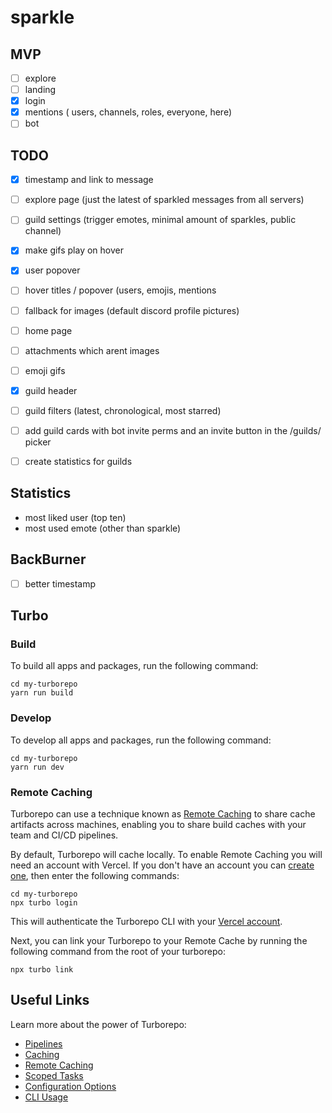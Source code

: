 # sparkle

## MVP

- [ ] explore
- [ ] landing
- [x] login
- [x] mentions ( users, channels, roles, everyone, here)
- [ ] bot

## TODO

- [x] timestamp and link to message
- [ ] explore page (just the latest of sparkled messages from all servers)
- [ ] guild settings (trigger emotes, minimal amount of sparkles, public channel)
- [x] make gifs play on hover
- [x] user popover
- [ ] hover titles / popover (users, emojis, mentions
- [ ] fallback for images (default discord profile pictures)
- [ ] home page
- [ ] attachments which arent images
- [ ] emoji gifs
- [x] guild header
- [ ] guild filters (latest, chronological, most starred)
- [ ] add guild cards with bot invite perms and an invite button in the /guilds/ picker

- [ ] create statistics for guilds

## Statistics

- most liked user (top ten)
- most used emote (other than sparkle)

## BackBurner

- [ ] better timestamp

## Turbo

### Build

To build all apps and packages, run the following command:

```
cd my-turborepo
yarn run build
```

### Develop

To develop all apps and packages, run the following command:

```
cd my-turborepo
yarn run dev
```

### Remote Caching

Turborepo can use a technique known as [Remote Caching](https://turborepo.org/docs/core-concepts/remote-caching) to share cache artifacts across machines, enabling you to share build caches with your team and CI/CD pipelines.

By default, Turborepo will cache locally. To enable Remote Caching you will need an account with Vercel. If you don't have an account you can [create one](https://vercel.com/signup), then enter the following commands:

```
cd my-turborepo
npx turbo login
```

This will authenticate the Turborepo CLI with your [Vercel account](https://vercel.com/docs/concepts/personal-accounts/overview).

Next, you can link your Turborepo to your Remote Cache by running the following command from the root of your turborepo:

```
npx turbo link
```

## Useful Links

Learn more about the power of Turborepo:

- [Pipelines](https://turborepo.org/docs/core-concepts/pipelines)
- [Caching](https://turborepo.org/docs/core-concepts/caching)
- [Remote Caching](https://turborepo.org/docs/core-concepts/remote-caching)
- [Scoped Tasks](https://turborepo.org/docs/core-concepts/scopes)
- [Configuration Options](https://turborepo.org/docs/reference/configuration)
- [CLI Usage](https://turborepo.org/docs/reference/command-line-reference)
